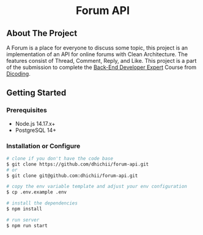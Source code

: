 <h1 align="center"> Forum API</h1>

## About The Project
A Forum is a place for everyone to discuss some topic, this project is an implementation of an API for online forums with Clean Architecture. The features consist of Thread, Comment, Reply, and Like.
This project is a part of the submission to complete the [Back-End Developer Expert](https://www.dicoding.com/academies/276) Course from [Dicoding](https://www.dicoding.com).

## Getting Started

### Prerequisites
- Node.js 14.17.x+
- PostgreSQL 14+

### Installation or Configure
```bash
# clone if you don't have the code base
$ git clone https://github.com/dhichii/forum-api.git
# or
$ git clone git@github.com:dhichii/forum-api.git

# copy the env variable template and adjust your env configuration
$ cp .env.example .env

# install the dependencies
$ npm install

# run server
$ npm run start
```
